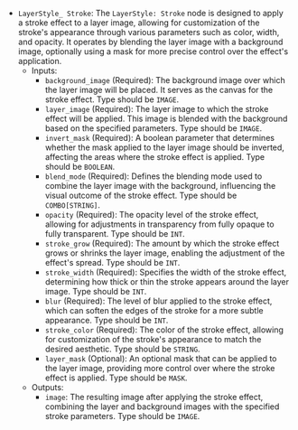 - `LayerStyle_ Stroke`: The `LayerStyle: Stroke` node is designed to apply a stroke effect to a layer image, allowing for customization of the stroke's appearance through various parameters such as color, width, and opacity. It operates by blending the layer image with a background image, optionally using a mask for more precise control over the effect's application.
    - Inputs:
        - `background_image` (Required): The background image over which the layer image will be placed. It serves as the canvas for the stroke effect. Type should be `IMAGE`.
        - `layer_image` (Required): The layer image to which the stroke effect will be applied. This image is blended with the background based on the specified parameters. Type should be `IMAGE`.
        - `invert_mask` (Required): A boolean parameter that determines whether the mask applied to the layer image should be inverted, affecting the areas where the stroke effect is applied. Type should be `BOOLEAN`.
        - `blend_mode` (Required): Defines the blending mode used to combine the layer image with the background, influencing the visual outcome of the stroke effect. Type should be `COMBO[STRING]`.
        - `opacity` (Required): The opacity level of the stroke effect, allowing for adjustments in transparency from fully opaque to fully transparent. Type should be `INT`.
        - `stroke_grow` (Required): The amount by which the stroke effect grows or shrinks the layer image, enabling the adjustment of the effect's spread. Type should be `INT`.
        - `stroke_width` (Required): Specifies the width of the stroke effect, determining how thick or thin the stroke appears around the layer image. Type should be `INT`.
        - `blur` (Required): The level of blur applied to the stroke effect, which can soften the edges of the stroke for a more subtle appearance. Type should be `INT`.
        - `stroke_color` (Required): The color of the stroke effect, allowing for customization of the stroke's appearance to match the desired aesthetic. Type should be `STRING`.
        - `layer_mask` (Optional): An optional mask that can be applied to the layer image, providing more control over where the stroke effect is applied. Type should be `MASK`.
    - Outputs:
        - `image`: The resulting image after applying the stroke effect, combining the layer and background images with the specified stroke parameters. Type should be `IMAGE`.
